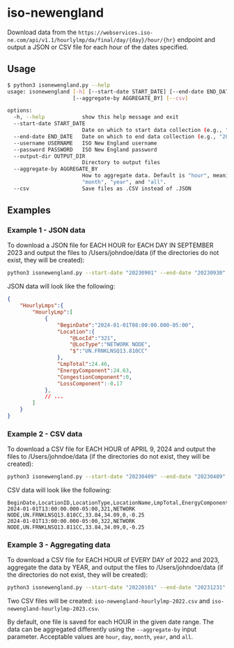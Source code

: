 # iso-newengland

Download data from the `https://webservices.iso-ne.com/api/v1.1/hourlylmp/da/final/day/{day}/hour/{hr}` endpoint and output a JSON or CSV file for each hour of the dates specified.

## Usage

```bash
$ python3 isonewengland.py --help
usage: isonewengland [-h] [--start-date START_DATE] [--end-date END_DATE] [--username USERNAME] [--password PASSWORD] [--output-dir OUTPUT_DIR]
                     [--aggregate-by AGGREGATE_BY] [--csv]

options:
  -h, --help            show this help message and exit
  --start-date START_DATE
                        Date on which to start data collection (e.g., "20210301" for 03/01/2021)
  --end-date END_DATE   Date on which to end data collection (e.g., "20210301" for 03/01/2021)
  --username USERNAME   ISO New England username
  --password PASSWORD   ISO New England password
  --output-dir OUTPUT_DIR
                        Directory to output files
  --aggregate-by AGGREGATE_BY
                        How to aggregate data. Default is "hour", meaning 1 file will be created for each hour of data. Other options are "day",
                        "month", "year", and "all".
  --csv                 Save files as .CSV instead of .JSON
```

## Examples

### Example 1 - JSON data

To download a JSON file for EACH HOUR for EACH DAY IN SEPTEMBER 2023 and output the files to /Users/johndoe/data (if the directories do not exist, they will be created):

```bash
python3 isonewengland.py --start-date "20230901" --end-date "20230930" --username "john.doe@email.com" --password 'MyP@$$w0rd01' --output-dir /Users/johndoe/data
```

JSON data will look like the following:

```json
{
    "HourlyLmps":{
        "HourlyLmp":[
            {
                "BeginDate":"2024-01-01T08:00:00.000-05:00",
                "Location":{
                    "@LocId":"321",
                    "@LocType":"NETWORK NODE",
                    "$":"UN.FRNKLNSQ13.810CC"
                },
                "LmpTotal":24.46,
                "EnergyComponent":24.63,
                "CongestionComponent":0,
                "LossComponent":-0.17
            },
            // ...
        ]
    }
}
```

### Example 2 - CSV data

To download a CSV file for EACH HOUR of APRIL 9, 2024 and output the files to /Users/johndoe/data (if the directories do not exist, they will be created):

```bash
python3 isonewengland.py --start-date "20230409" --end-date "20230409" --username "john.doe@email.com" --password 'MyP@$$w0rd01' --output-dir /Users/johndoe/data --csv
```

CSV data will look like the following:

```csv
BeginDate,LocationID,LocationType,LocationName,LmpTotal,EnergyComponent,CongestionComponent,LossComponent
2024-01-01T13:00:00.000-05:00,321,NETWORK NODE,UN.FRNKLNSQ13.810CC,33.84,34.09,0,-0.25
2024-01-01T13:00:00.000-05:00,322,NETWORK NODE,UN.FRNKLNSQ13.811CC,33.84,34.09,0,-0.25
```

### Example 3 - Aggregating data

To download a CSV file for EACH HOUR of EVERY DAY of 2022 and 2023, aggregate the data by YEAR, and output the files to /Users/johndoe/data (if the directories do not exist, they will be created):

```bash
python3 isonewengland.py --start-date "20220101" --end-date "20231231" --username "john.doe@email.com" --password 'MyP@$$w0rd01' --output-dir /Users/johndoe/data --aggregate-by "year" --csv
```

Two CSV files will be created: `iso-newengland-hourlylmp-2022.csv` and `iso-newengland-hourlylmp-2023.csv`.

By default, one file is saved for each HOUR in the given date range.
The data can be aggregated differently using the `--aggregate-by` input parameter.
Acceptable values are `hour`, `day`, `month`, `year`, and `all`.
